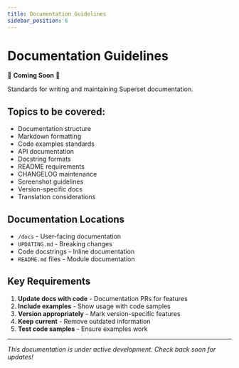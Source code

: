 ```yaml
---
title: Documentation Guidelines
sidebar_position: 6
---
```


<!--
Licensed to the Apache Software Foundation (ASF) under one
or more contributor license agreements.  See the NOTICE file
distributed with this work for additional information
regarding copyright ownership.  The ASF licenses this file
to you under the Apache License, Version 2.0 (the
"License"); you may not use this file except in compliance
with the License.  You may obtain a copy of the License at

  http://www.apache.org/licenses/LICENSE-2.0

Unless required by applicable law or agreed to in writing,
software distributed under the License is distributed on an
"AS IS" BASIS, WITHOUT WARRANTIES OR CONDITIONS OF ANY
KIND, either express or implied.  See the License for the
specific language governing permissions and limitations
under the License.
-->

# Documentation Guidelines

🚧 **Coming Soon** 🚧

Standards for writing and maintaining Superset documentation.

## Topics to be covered:

- Documentation structure
- Markdown formatting
- Code examples standards
- API documentation
- Docstring formats
- README requirements
- CHANGELOG maintenance
- Screenshot guidelines
- Version-specific docs
- Translation considerations

## Documentation Locations

- `/docs` - User-facing documentation
- `UPDATING.md` - Breaking changes
- Code docstrings - Inline documentation
- `README.md` files - Module documentation

## Key Requirements

1. **Update docs with code** - Documentation PRs for features
2. **Include examples** - Show usage with code samples
3. **Version appropriately** - Mark version-specific features
4. **Keep current** - Remove outdated information
5. **Test code samples** - Ensure examples work

---

*This documentation is under active development. Check back soon for updates!*
